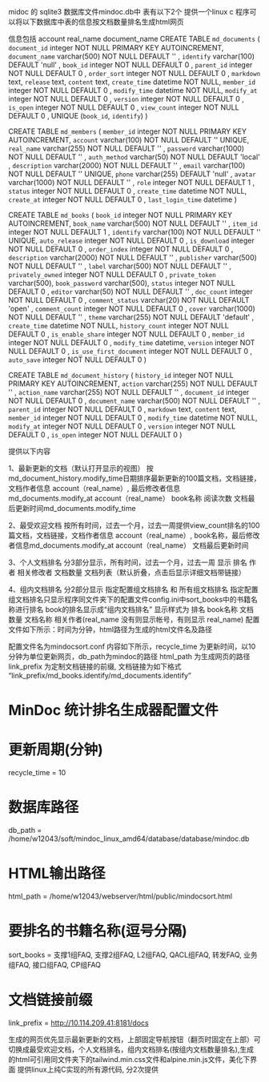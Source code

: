 midoc 的 sqlite3 数据库文件mindoc.db中 表有以下2个
提供一个linux c 程序可以将以下数据库中表的信息按文档数量排名生成html网页

信息包括 account real_name document_name
CREATE TABLE `md_documents` (
    `document_id` integer NOT NULL PRIMARY KEY AUTOINCREMENT,
    `document_name` varchar(500) NOT NULL DEFAULT '' ,
    `identify` varchar(100) DEFAULT 'null' ,
    `book_id` integer NOT NULL DEFAULT 0 ,
    `parent_id` integer NOT NULL DEFAULT 0 ,
    `order_sort` integer NOT NULL DEFAULT 0 ,
    `markdown` text,
    `release` text,
    `content` text,
    `create_time` datetime NOT NULL,
    `member_id` integer NOT NULL DEFAULT 0 ,
    `modify_time` datetime NOT NULL,
    `modify_at` integer NOT NULL DEFAULT 0 ,
    `version` integer NOT NULL DEFAULT 0 ,
    `is_open` integer NOT NULL DEFAULT 0 ,
    `view_count` integer NOT NULL DEFAULT 0 ,
    UNIQUE (`book_id`, `identify`)
)

CREATE TABLE `md_members` (
    `member_id` integer NOT NULL PRIMARY KEY AUTOINCREMENT,
    `account` varchar(100) NOT NULL DEFAULT ''  UNIQUE,
    `real_name` varchar(255) NOT NULL DEFAULT '' ,
    `password` varchar(1000) NOT NULL DEFAULT '' ,
    `auth_method` varchar(50) NOT NULL DEFAULT 'local' ,
    `description` varchar(2000) NOT NULL DEFAULT '' ,
    `email` varchar(100) NOT NULL DEFAULT ''  UNIQUE,
    `phone` varchar(255) DEFAULT 'null' ,
    `avatar` varchar(1000) NOT NULL DEFAULT '' ,
    `role` integer NOT NULL DEFAULT 1 ,
    `status` integer NOT NULL DEFAULT 0 ,
    `create_time` datetime NOT NULL,
    `create_at` integer NOT NULL DEFAULT 0 ,
    `last_login_time` datetime
)


CREATE TABLE `md_books` (
    `book_id` integer NOT NULL PRIMARY KEY AUTOINCREMENT,
    `book_name` varchar(500) NOT NULL DEFAULT '' ,
    `item_id` integer NOT NULL DEFAULT 1 ,
    `identify` varchar(100) NOT NULL DEFAULT ''  UNIQUE,
    `auto_release` integer NOT NULL DEFAULT 0 ,
    `is_download` integer NOT NULL DEFAULT 0 ,
    `order_index` integer NOT NULL DEFAULT 0 ,
    `description` varchar(2000) NOT NULL DEFAULT '' ,
    `publisher` varchar(500) NOT NULL DEFAULT '' ,
    `label` varchar(500) NOT NULL DEFAULT '' ,
    `privately_owned` integer NOT NULL DEFAULT 0 ,
    `private_token` varchar(500),
    `book_password` varchar(500),
    `status` integer NOT NULL DEFAULT 0 ,
    `editor` varchar(50) NOT NULL DEFAULT '' ,
    `doc_count` integer NOT NULL DEFAULT 0 ,
    `comment_status` varchar(20) NOT NULL DEFAULT 'open' ,
    `comment_count` integer NOT NULL DEFAULT 0 ,
    `cover` varchar(1000) NOT NULL DEFAULT '' ,
    `theme` varchar(255) NOT NULL DEFAULT 'default' ,
    `create_time` datetime NOT NULL,
    `history_count` integer NOT NULL DEFAULT 0 ,
    `is_enable_share` integer NOT NULL DEFAULT 0 ,
    `member_id` integer NOT NULL DEFAULT 0 ,
    `modify_time` datetime,
    `version` integer NOT NULL DEFAULT 0 ,
    `is_use_first_document` integer NOT NULL DEFAULT 0 ,
    `auto_save` integer NOT NULL DEFAULT 0 
)

CREATE TABLE `md_document_history` (
    `history_id` integer NOT NULL PRIMARY KEY AUTOINCREMENT,
    `action` varchar(255) NOT NULL DEFAULT '' ,
    `action_name` varchar(255) NOT NULL DEFAULT '' ,
    `document_id` integer NOT NULL DEFAULT 0 ,
    `document_name` varchar(500) NOT NULL DEFAULT '' ,
    `parent_id` integer NOT NULL DEFAULT 0 ,
    `markdown` text,
    `content` text,
    `member_id` integer NOT NULL DEFAULT 0 ,
    `modify_time` datetime NOT NULL,
    `modify_at` integer NOT NULL DEFAULT 0 ,
    `version` integer NOT NULL DEFAULT 0 ,
    `is_open` integer NOT NULL DEFAULT 0 
)



提供以下内容

1、最新更新的文档（默认打开显示的视图）
按md_document_history.modify_time日期排序最新更新的100篇文档，文档链接，文档作者信息 account（real_name）, 最后修改者信息md_documents.modify_at account（real_name） book名称 阅读次数 文档最后更新时间md_documents.modify_time

2、最受欢迎文档
按所有时间，过去一个月，过去一周提供view_count排名的100篇文档，文档链接，文档作者信息 account（real_name）, book名称，最后修改者信息md_documents.modify_at account（real_name） 文档最后更新时间

3、个人文档排名
分3部分显示，所有时间，过去一个月，过去一周
显示 排名 作者 相关修改者  文档数量   文档列表（默认折叠，点击后显示详细文档带链接） 

4、组内文档排名
分2部分显示 指定配置组文档排名 和 所有组文档排名
指定配置组文档排名只显示程序同文件夹下的配置文件config.ini中sort_books中的书籍名称进行排名
book的排名显示成“组内文档排名”
显示样式为
排名  book名称   文档数量   文档名称   相关作者(real_name 没有则显示帐号，有则显示 real_name)
配置文件如下所示：时间为分钟，html路径为生成的html文件名及路径


配置文件名为mindocsort.conf 内容如下所示，recycle_time 为更新时间，以10分钟为单位更新网页，db_path为mindoc的路径 html_path 为生成网页的路径
link_prefix 为定制文档链接的前缀, 文档链接为如下格式 “link_prefix/md_books.identify/md_documents.identify”

# MinDoc 统计排名生成器配置文件
# 更新周期(分钟)
recycle_time = 10
# 数据库路径  
db_path = /home/w12043/soft/mindoc_linux_amd64/database/database/mindoc.db  
# HTML输出路径  
html_path = /home/w12043/webserver/html/public/mindocsort.html 
# 要排名的书籍名称(逗号分隔)  
sort_books = 支撑1组FAQ, 支撑2组FAQ, L2组FAQ, QACL组FAQ, 转发FAQ, 业务组FAQ, 接口组FAQ, CP组FAQ
# 文档链接前缀
link_prefix = http://10.114.209.41:8181/docs

生成的网页优先显示最新更新的文档，上部固定导航按钮（翻页时固定在上部）可切换成最受欢迎文档，个人文档排名，组内文档排名(按组内文档数量排名),生成的html可引用同文件夹下的tailwind.min.css文件和alpine.min.js文件，美化下界面 提供linux上纯C实现的所有源代码, 分2次提供



